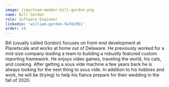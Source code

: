 ```yaml
---
image: /img/team-member-bill-gordon.png
name: Bill Gordon 
role: Software Engineer 
linkedin: 'william-gordon-9a761951'
order: 14 
---
```


Bill (usually called Gordon) focuses on front-end development at Planetscale and works at home out of Delaware. He previously worked for a mid-size company leading a team to building a robustly featured custom reporting framework. He enjoys video games, traveling the world, his cats, and cooking. After getting a sous vide machine a few years back he is always looking for the next thing to sous vide. In addition to his hobbies and work, he will be (trying) to help his fiance prepare for their wedding in the fall of 2020.

